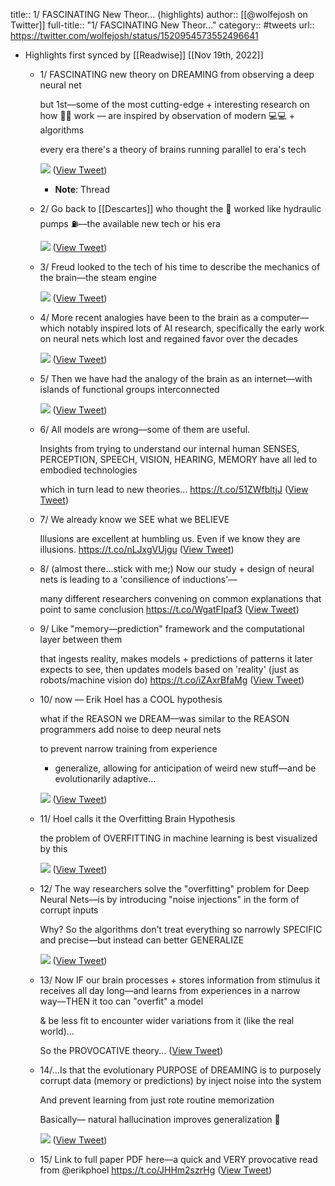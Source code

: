 title:: 1/ FASCINATING New Theor... (highlights)
author:: [[@wolfejosh on Twitter]]
full-title:: "1/ FASCINATING New Theor..."
category:: #tweets
url:: https://twitter.com/wolfejosh/status/1520954573552496641

- Highlights first synced by [[Readwise]] [[Nov 19th, 2022]]
	- 1/ FASCINATING new theory on DREAMING from observing a deep neural net
	  
	  but 1st––some of the most cutting-edge + interesting research  on how 🧠🧠 work –– are inspired by observation of modern 💻💻 + algorithms
	  
	  every era there's a theory of brains running parallel to era's tech 
	  
	  ![](https://pbs.twimg.com/media/FRuEENJXMAAWoXy.jpg) ([View Tweet](https://twitter.com/wolfejosh/status/1520954573552496641))
		- **Note**: Thread
	- 2/ Go back to [[Descartes]] who thought the 🧠 worked like hydraulic pumps ⛽️––the available new tech or his era 
	  
	  ![](https://pbs.twimg.com/media/FRuEXW6XEAIK9xL.png) ([View Tweet](https://twitter.com/wolfejosh/status/1520954939543011328))
	- 3/ Freud looked to the tech of his time to describe the mechanics of the brain––the steam engine 
	  
	  ![](https://pbs.twimg.com/media/FRuFJNfXIAEdWZZ.png) ([View Tweet](https://twitter.com/wolfejosh/status/1520955716869128192))
	- 4/ More recent analogies have been to the brain as a computer––which notably inspired lots of AI research, specifically the early work on neural nets which lost and regained favor over the decades 
	  
	  ![](https://pbs.twimg.com/media/FRuFjOgXMAAMXpx.jpg) ([View Tweet](https://twitter.com/wolfejosh/status/1520956347378171906))
	- 5/ Then we have had the analogy of the brain as an internet––with islands of functional groups interconnected 
	  
	  ![](https://pbs.twimg.com/media/FRuF-YdXIAAm5H7.jpg) ([View Tweet](https://twitter.com/wolfejosh/status/1520956703000633344))
	- 6/ All models are wrong––some of them are useful.
	  
	  Insights from trying to understand our internal human SENSES, PERCEPTION, SPEECH, VISION, HEARING, MEMORY have all led to embodied technologies
	  
	  which in turn lead to new theories...
	  https://t.co/51ZWfbltjJ ([View Tweet](https://twitter.com/wolfejosh/status/1520957575659143168))
	- 7/ We already know we SEE what we BELIEVE 
	  
	  Illusions are excellent at humbling us. 
	  Even if we know they are illusions.
	  https://t.co/nLJxgVUjgu ([View Tweet](https://twitter.com/wolfejosh/status/1520957766663172096))
	- 8/ (almost there...stick with me;) 
	  Now our study + design of neural nets is leading to a 'consilience of inductions'––
	  
	  many different researchers convening on common explanations that point to same conclusion
	  https://t.co/WgatFIpaf3 ([View Tweet](https://twitter.com/wolfejosh/status/1520958117286379522))
	- 9/ Like "memory––prediction" framework and the computational layer between them 
	  
	  that ingests reality, makes models + predictions of patterns it later expects to see, then updates models based on 'reality' (just as robots/machine vision do)
	  https://t.co/iZAxrBfaMg ([View Tweet](https://twitter.com/wolfejosh/status/1520958570350583808))
	- 10/ now –– Erik Hoel has a COOL hypothesis
	  
	  what if the REASON we DREAM––was similar to
	  the REASON programmers add noise to deep neural nets 
	  
	  to prevent narrow training from experience
	  + generalize, allowing for anticipation of weird new stuff––and be evolutionarily adaptive... 
	  
	  ![](https://pbs.twimg.com/media/FRuIZYeWUAAumal.png) ([View Tweet](https://twitter.com/wolfejosh/status/1520959300105293824))
	- 11/ Hoel calls it the Overfitting Brain Hypothesis 
	  
	  the problem of OVERFITTING in machine learning is best visualized by this 
	  
	  ![](https://pbs.twimg.com/media/FRuItqVX0AQF9xh.jpg) ([View Tweet](https://twitter.com/wolfejosh/status/1520960286689091587))
	- 12/ The way researchers solve the "overfitting" problem for Deep Neural Nets––is by introducing "noise injections" in the form of corrupt inputs
	  
	  Why? So the algorithms don't treat everything so narrowly SPECIFIC and precise––but instead can better GENERALIZE 
	  
	  ![](https://pbs.twimg.com/media/FRuKD9UWYAA-Pil.jpg) ([View Tweet](https://twitter.com/wolfejosh/status/1520961456354709504))
	- 13/ Now IF our brain processes + stores information from stimulus it receives all day long––and learns from experiences in a narrow way––THEN it too can "overfit" a model 
	  
	  & be less fit to encounter wider variations from it 
	  (like the real world)...
	  
	  So the PROVOCATIVE theory... ([View Tweet](https://twitter.com/wolfejosh/status/1520961572860227584))
	- 14/...Is that the evolutionary PURPOSE of DREAMING is to purposely corrupt data (memory or predictions) by inject noise into the system
	  
	  And prevent learning from just rote routine memorization
	  
	  Basically––
	  natural hallucination improves generalization
	  🤯 
	  
	  ![](https://pbs.twimg.com/media/FRuLcqUXIAcPKei.jpg) ([View Tweet](https://twitter.com/wolfejosh/status/1520963214632275969))
	- 15/ Link to full paper PDF here––a quick and VERY provocative read from @erikphoel https://t.co/JHHm2szrHg ([View Tweet](https://twitter.com/wolfejosh/status/1520963602303225856))